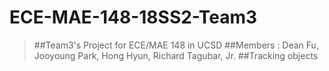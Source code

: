 # ECE-MAE-148-18SS2-Team3
>##Team3's Project for ECE/MAE 148 in UCSD
>##Members : Dean Fu, Jooyoung Park, Hong Hyun, Richard Tagubar, Jr.
>##Tracking objects

